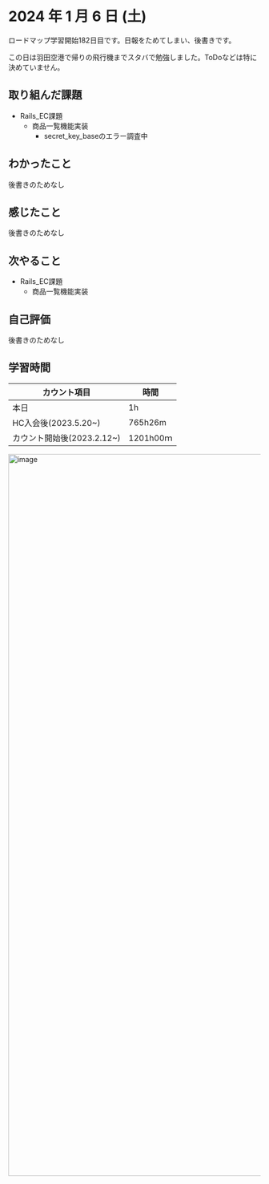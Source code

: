# 2024 年 1 月 6 日 (土)
ロードマップ学習開始182日目です。日報をためてしまい、後書きです。

この日は羽田空港で帰りの飛行機までスタバで勉強しました。ToDoなどは特に決めていません。



## 取り組んだ課題
- Rails_EC課題
  - 商品一覧機能実装
    - secret_key_baseのエラー調査中


## わかったこと
後書きのためなし


## 感じたこと
後書きのためなし


## 次やること
- Rails_EC課題
  - 商品一覧機能実装


## 自己評価
後書きのためなし


## 学習時間
|カウント項目|時間|
|----|----|
|本日|1h|
|HC入会後(2023.5.20~)|765h26m|
|カウント開始後(2023.2.12~)|1201h00ｍ|


<img width="1440" alt="image" src="https://github.com/yokoyamamn/daily_report/assets/94735931/0e32d37f-6642-4781-9a88-2a53c5c683c6">

